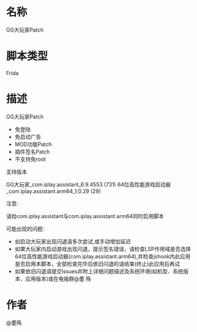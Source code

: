 # 名称
GG大玩家Patch
# 脚本类型
Frida
# 描述
GG大玩家Patch

- 免登陆
- 免启动广告
- MOD功能Patch
- 插件签名Patch
- 不支持免root

支持版本

GG大玩家_com.iplay.assistant_6.9.4553 (731)
64位高性能游戏启动器_com.iplay.assistant.arm64_1.0.29 (29)

注意:

请给com.iplay.assistant与com.iplay.assistant.arm64同时启用脚本

可能出现的问题:
- 如启动大玩家出现闪退请多次尝试,或手动增加延迟
- 如果大玩家内启动游戏出现闪退，提示签名错误，请检查LSP作用域是否选择64位高性能游戏启动器(com.iplay.assistant.arm64),并检查jshook内此应用是否启用本脚本，全部检查完毕后依旧闪退的请结束(终止)此应用后再试
- 如果依旧闪退请提交Issues并附上详细问题描述及系统环境(如机型、系统版本、应用版本)或在电报群@墨 殇
# 作者
@墨殇